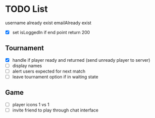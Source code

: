 # TODO List

username already exist
emailAlready exist

- [x] set isLoggedIn if end point return 200

## Tournament

- [x] handle if player ready and returned (send unready player to server)
- [ ] display names
- [ ] alert users expected for next match
- [ ] leave tournament option if in waiting state

## Game

- [ ] player icons 1 vs 1
- [ ] invite friend to play through chat interface
